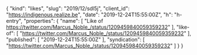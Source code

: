 {
  "kind": "likes",
  "slug": "2019/12/sdl5j",
  "client_id": "https://indigenous.realize.be",
  "date": "2019-12-24T15:55:00Z",
  "h": "h-entry",
  "properties": {
    "name": [
      "Like of https://twitter.com/Marcus_Noble_/status/1209459840059359232"
    ],
    "like-of": [
      "https://twitter.com/Marcus_Noble_/status/1209459840059359232"
    ],
    "published": [
      "2019-12-24T15:55:00Z"
    ],
    "syndication": [
      "https://twitter.com/Marcus_Noble_/status/1209459840059359232"
    ]
  }
}
